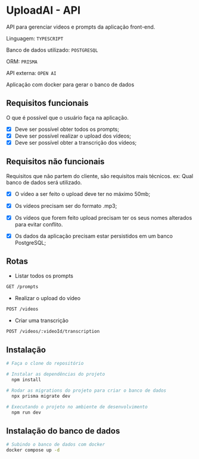 # UploadAI - API

API para gerenciar videos e prompts da aplicação front-end.

Linguagem: `TYPESCRIPT`

Banco de dados utilizado: `POSTGRESQL`

ORM: `PRISMA`

API externa: `OPEN AI`

Aplicação com docker para gerar o banco de dados

## Requisitos funcionais
O que é possível que o usuário faça na aplicação.

- [x] Deve ser possível obter todos os prompts;
- [x] Deve ser possível realizar o upload dos vídeos;
- [x] Deve ser possível obter a transcrição dos vídeos;

## Requisitos não funcionais
Requisitos que não partem do cliente, são requisitos mais técnicos. ex: Qual banco de dados será utilizado.

- [x] O vídeo a ser feito o upload deve ter no máximo 50mb;
- [x] Os vídeos precisam ser do formato .mp3;
- [x] Os vídeos que forem feito upload precisam ter os seus nomes alterados para evitar conflito.
- [x] Os dados da aplicação precisam estar persistidos em um banco PostgreSQL;


## Rotas
- Listar todos os prompts
```bash
GET /prompts
```

- Realizar o upload do vídeo
```bash
POST /videos
```

- Criar uma transcrição
```bash
POST /videos/:videoId/transcription
```


## Instalação
```sh
# Faça o clone do repositório

# Instalar as dependências do projeto
  npm install

# Rodar as migrations do projeto para criar o banco de dados
  npx prisma migrate dev

# Executando o projeto no ambiente de desenvolvimento
  npm run dev
```


## Instalação do banco de dados
```sh
# Subindo o banco de dados com docker
docker compose up -d
```